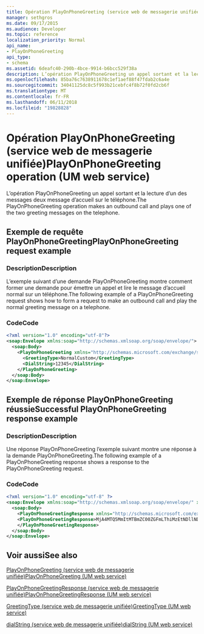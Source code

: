 ```yaml
---
title: Opération PlayOnPhoneGreeting (service web de messagerie unifiée)
manager: sethgros
ms.date: 09/17/2015
ms.audience: Developer
ms.topic: reference
localization_priority: Normal
api_name:
- PlayOnPhoneGreeting
api_type:
- schema
ms.assetid: 6deafc40-290b-4bce-9914-b6bcc529f38a
description: L’opération PlayOnPhoneGreeting un appel sortant et la lecture d’un des messages deux message d’accueil sur le téléphone.
ms.openlocfilehash: 85ba76c7638911678c1ef1aef88f47fdab2c6a4e
ms.sourcegitcommit: 34041125dc8c5f993b21cebfc4f8b72f0fd2cb6f
ms.translationtype: MT
ms.contentlocale: fr-FR
ms.lasthandoff: 06/11/2018
ms.locfileid: "19828828"
---
```

# <a name="playonphonegreeting-operation-um-web-service"></a><span data-ttu-id="ff765-103">Opération PlayOnPhoneGreeting (service web de messagerie unifiée)</span><span class="sxs-lookup"><span data-stu-id="ff765-103">PlayOnPhoneGreeting operation (UM web service)</span></span>

<span data-ttu-id="ff765-104">L’opération PlayOnPhoneGreeting un appel sortant et la lecture d’un des messages deux message d’accueil sur le téléphone.</span><span class="sxs-lookup"><span data-stu-id="ff765-104">The PlayOnPhoneGreeting operation makes an outbound call and plays one of the two greeting messages on the telephone.</span></span>
  
## <a name="playonphonegreeting-request-example"></a><span data-ttu-id="ff765-105">Exemple de requête PlayOnPhoneGreeting</span><span class="sxs-lookup"><span data-stu-id="ff765-105">PlayOnPhoneGreeting request example</span></span>

### <a name="description"></a><span data-ttu-id="ff765-106">Description</span><span class="sxs-lookup"><span data-stu-id="ff765-106">Description</span></span>

<span data-ttu-id="ff765-107">L’exemple suivant d’une demande PlayOnPhoneGreeting montre comment former une demande pour émettre un appel et lire le message d’accueil normal sur un téléphone.</span><span class="sxs-lookup"><span data-stu-id="ff765-107">The following example of a PlayOnPhoneGreeting request shows how to form a request to make an outbound call and play the normal greeting message on a telephone.</span></span>
  
### <a name="code"></a><span data-ttu-id="ff765-108">Code</span><span class="sxs-lookup"><span data-stu-id="ff765-108">Code</span></span>

```XML
<?xml version="1.0" encoding="utf-8"?>
<soap:Envelope xmlns:soap="http://schemas.xmlsoap.org/soap/envelope/">
  <soap:Body>
    <PlayOnPhoneGreeting xmlns="http://schemas.microsoft.com/exchange/services/2006/messages">
      <GreetingType>NormalCustom</GreetingType>
      <DialString>12345</DialString>
    </PlayOnPhoneGreeting>
  </soap:Body>
</soap:Envelope>
```

## <a name="successful-playonphonegreeting-response-example"></a><span data-ttu-id="ff765-109">Exemple de réponse PlayOnPhoneGreeting réussie</span><span class="sxs-lookup"><span data-stu-id="ff765-109">Successful PlayOnPhoneGreeting response example</span></span>

### <a name="description"></a><span data-ttu-id="ff765-110">Description</span><span class="sxs-lookup"><span data-stu-id="ff765-110">Description</span></span>

<span data-ttu-id="ff765-111">Une réponse PlayOnPhoneGreeting l’exemple suivant montre une réponse à la demande PlayOnPhoneGreeting.</span><span class="sxs-lookup"><span data-stu-id="ff765-111">The following example of a PlayOnPhoneGreeting response shows a response to the PlayOnPhoneGreeting request.</span></span>
  
### <a name="code"></a><span data-ttu-id="ff765-112">Code</span><span class="sxs-lookup"><span data-stu-id="ff765-112">Code</span></span>

```XML
<?xml version="1.0" encoding="utf-8" ?> 
<soap:Envelope xmlns:soap="http://schemas.xmlsoap.org/soap/envelope/" xmlns:xsi="http://www.w3.org/2001/XMLSchema-instance" xmlns:xsd="http://www.w3.org/2001/XMLSchema">
  <soap:Body>
    <PlayOnPhoneGreetingResponse xmlns="http://schemas.microsoft.com/exchange/services/2006/messages">
    <PlayOnPhoneGreetingResponse>MjA4MTQ5MmItMTBmZC00ZGFmLThiMzEtNDllNDJjM2Y3MjIxQGRmLWV1bS0wMS5leGNoYW5nZS5jb3JwLm1pY3Jvc29mdC5jb20=</PlayOnPhoneGreetingResponse> 
    </PlayOnPhoneGreetingResponse>
  </soap:Body>
</soap:Envelope>
```

## <a name="see-also"></a><span data-ttu-id="ff765-113">Voir aussi</span><span class="sxs-lookup"><span data-stu-id="ff765-113">See also</span></span>



[<span data-ttu-id="ff765-114">PlayOnPhoneGreeting (service web de messagerie unifiée)</span><span class="sxs-lookup"><span data-stu-id="ff765-114">PlayOnPhoneGreeting (UM web service)</span></span>](playonphonegreeting-um-web-service.md)
  
[<span data-ttu-id="ff765-115">PlayOnPhoneGreetingResponse (service web de messagerie unifiée)</span><span class="sxs-lookup"><span data-stu-id="ff765-115">PlayOnPhoneGreetingResponse (UM web service)</span></span>](playonphonegreetingresponse-um-web-service.md)
  
[<span data-ttu-id="ff765-116">GreetingType (service web de messagerie unifiée)</span><span class="sxs-lookup"><span data-stu-id="ff765-116">GreetingType (UM web service)</span></span>](greetingtype-um-web-service.md)
  
[<span data-ttu-id="ff765-117">dialString (service web de messagerie unifiée)</span><span class="sxs-lookup"><span data-stu-id="ff765-117">dialString (UM web service)</span></span>](dialstring-um-web-service.md)

